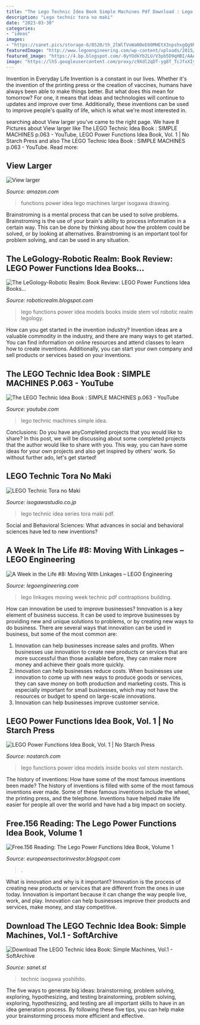 ```yaml
---
title: "The Lego Technic Idea Book Simple Machines Pdf Download : Lego Power Functions Idea Book, Vol. 1"
description: "Lego technic tora no maki"
date: "2023-03-30"
categories:
- "ideas"
images:
- "https://sanet.pics/storage-6/0520/th_2lWlfVoWaN0eE60MHEtX3npshxgQg9hg.jpg"
featuredImage: "http://www.legoengineering.com/wp-content/uploads/2015/10/Screen-Shot-2015-09-30-at-9.42.57-PM.png"
featured_image: "https://4.bp.blogspot.com/-0yYOdkYb2LU/V3pb5D9qHBI/AAAAAAAACfc/uuSlHOFw_kUyXWpt5K2PfEEoKzCEqjVAgCLcB/s1600/PFIB1_spread_188-189.png"
image: "https://lh5.googleusercontent.com/proxy/c9Xdl2qDT-yg8T_TcJfxXIy_wSn6We8uOTrjOFSrpW4T-rpB33J1aAvfcTGdn5sD0Q3DVUSVLi1KnXFDPt9YGA20X38=w1200-h630-p-k-no-nu"
---
```



Invention in Everyday Life
Invention is a constant in our lives. Whether it's the invention of the printing press or the creation of vaccines, humans have always been able to make things better. But what does this mean for tomorrow? For one, it means that ideas and technologies will continue to updates and improve over time. Additionally, these inventions can be used to improve people's quality of life, which is what we're most interested in.

	

		
searching about View larger you've came to the right page. We have 8 Pictures about View larger like The LEGO Technic Idea Book : SIMPLE MACHINES p.063 - YouTube, LEGO Power Functions Idea Book, Vol. 1 | No Starch Press and also The LEGO Technic Idea Book : SIMPLE MACHINES p.063 - YouTube. Read more:
		
    
## View Larger

<img loading=lazy src="http://g-ecx.images-amazon.com/images/G/01/aplusautomation/vendorimages/01e7f634-a3c4-4d54-bd99-1b67df577030.png._V313475322_.png" onerror="this.onerror=null;this.src='https://tse3.mm.bing.net/th?id=OIP.Rq9rRvv2SxeSpJwyQfYGxQHaFj&amp;pid=15.1';" alt="View larger">

_Source: amazon.com_

>functions power idea lego machines larger isogawa drawing. 

	

Brainstroming is a mental process that can be used to solve problems. Brainstroming is the use of your brain's ability to process information in a certain way. This can be done by thinking about how the problem could be solved, or by looking at alternatives. Brainstroming is an important tool for problem solving, and can be used in any situation.

    
## The LeGology-Robotic Realm: Book Review: LEGO Power Functions Idea Books...

<img loading=lazy src="https://4.bp.blogspot.com/-0yYOdkYb2LU/V3pb5D9qHBI/AAAAAAAACfc/uuSlHOFw_kUyXWpt5K2PfEEoKzCEqjVAgCLcB/s1600/PFIB1_spread_188-189.png" onerror="this.onerror=null;this.src='https://tse4.mm.bing.net/th?id=OIP.swxUuehYj7h2b4Q9PuOVTwHaEo&amp;pid=15.1';" alt="The LeGology-Robotic Realm: Book Review: LEGO Power Functions Idea Books...">

_Source: roboticrealm.blogspot.com_

>lego functions power idea models books inside stem vol robotic realm legology. 

	

How can you get started in the invention industry?
Invention ideas are a valuable commodity in the industry, and there are many ways to get started. You can find information on online resources and attend classes to learn how to create inventions. Additionally, you can start your own company and sell products or services based on your inventions.

    
## The LEGO Technic Idea Book : SIMPLE MACHINES P.063 - YouTube

<img loading=lazy src="https://i.ytimg.com/vi/P-kT3SkszZk/maxresdefault.jpg" onerror="this.onerror=null;this.src='https://tse1.mm.bing.net/th?id=OIP.sLMAU9MviI4e5VgNC1dp6gHaEK&amp;pid=15.1';" alt="The LEGO Technic Idea Book : SIMPLE MACHINES p.063 - YouTube">

_Source: youtube.com_

>lego technic machines simple idea. 

	

Conclusions: Do you have anyCompleted projects that you would like to share?
In this post, we will be discussing about some completed projects that the author would like to share with you. This way, you can have some ideas for your own projects and also get inspired by others' work. So without further ado, let's get started!

    
## LEGO Technic Tora No Maki

<img loading=lazy src="http://www.isogawastudio.co.jp/legostudio/toranomaki/toranomaki_parts/ideabook_01.jpg" onerror="this.onerror=null;this.src='https://tse4.mm.bing.net/th?id=OIP.919b1rzwNK9OPcj3Z8GTnQAAAA&amp;pid=15.1';" alt="LEGO Technic Tora no Maki">

_Source: isogawastudio.co.jp_

>lego technic idea series tora maki pdf. 

	

Social and Behavioral Sciences: What advances in social and behavioral sciences have led to new inventions?
 

    
## A Week In The Life #8: Moving With Linkages – LEGO Engineering

<img loading=lazy src="http://www.legoengineering.com/wp-content/uploads/2015/10/Screen-Shot-2015-09-30-at-9.42.57-PM.png" onerror="this.onerror=null;this.src='https://tse2.mm.bing.net/th?id=OIP.6NXtR4zgYCPiUJ_iSBXycAHaEl&amp;pid=15.1';" alt="A Week in the Life #8: Moving With Linkages – LEGO Engineering">

_Source: legoengineering.com_

>lego linkages moving week technic pdf contraptions building. 

	

How can innovation be used to improve businesses?
Innovation is a key element of business success. It can be used to improve businesses by providing new and unique solutions to problems, or by creating new ways to do business. There are several ways that innovation can be used in business, but some of the most common are: 
1. Innovation can help businesses increase sales and profits. When businesses use innovation to create new products or services that are more successful than those available before, they can make more money and achieve their goals more quickly.
2. Innovation can help businesses reduce costs. When businesses use innovation to come up with new ways to produce goods or services, they can save money on both production and marketing costs. This is especially important for small businesses, which may not have the resources or budget to spend on large-scale innovations. 
3. Innovation can help businesses improve customer service.

    
## LEGO Power Functions Idea Book, Vol. 1 | No Starch Press

<img loading=lazy src="http://www.nostarch.com/images/PFIB1_spread_188-189.png" onerror="this.onerror=null;this.src='https://tse2.mm.bing.net/th?id=OIP.HhTDbyppgGGw5Fdr7uMDwwHaEo&amp;pid=15.1';" alt="LEGO Power Functions Idea Book, Vol. 1 | No Starch Press">

_Source: nostarch.com_

>lego functions power idea models inside books vol stem nostarch. 

	

The history of inventions: How have some of the most famous inventions been made?
The history of inventions is filled with some of the most famous inventions ever made. Some of these famous inventions include the wheel, the printing press, and the telephone. Inventions have helped make life easier for people all over the world and have had a big impact on society.

    
## Free.156 Reading: The Lego Power Functions Idea Book, Volume 1

<img loading=lazy src="https://lh5.googleusercontent.com/proxy/c9Xdl2qDT-yg8T_TcJfxXIy_wSn6We8uOTrjOFSrpW4T-rpB33J1aAvfcTGdn5sD0Q3DVUSVLi1KnXFDPt9YGA20X38=w1200-h630-p-k-no-nu" onerror="this.onerror=null;this.src='https://tse3.mm.bing.net/th?id=OIP.fqjPQ5DVNdaumKX3T9JXKgAAAA&amp;pid=15.1';" alt="Free.156 Reading: The Lego Power Functions Idea Book, Volume 1">

_Source: europeansectorinvestor.blogspot.com_

>. 

	

What is innovation and why is it important?
Innovation is the process of creating new products or services that are different from the ones in use today. Innovation is important because it can change the way people live, work, and play. Innovation can help businesses improve their products and services, make money, and stay competitive.

    
## Download The LEGO Technic Idea Book: Simple Machines, Vol.1 - SoftArchive

<img loading=lazy src="https://sanet.pics/storage-6/0520/th_2lWlfVoWaN0eE60MHEtX3npshxgQg9hg.jpg" onerror="this.onerror=null;this.src='https://tse2.mm.bing.net/th?id=OIP.811OMyTpzUCI-o1eOLaq5gAAAA&amp;pid=15.1';" alt="Download The LEGO Technic Idea Book: Simple Machines, Vol.1 - SoftArchive">

_Source: sanet.st_

>technic isogawa yoshihito. 

	

The five ways to generate big ideas: brainstorming, problem solving, exploring, hypothesizing, and testing
brainstorming, problem solving, exploring, hypothesizing, and testing are all important skills to have in an idea generation process. By following these five tips, you can help make your brainstorming process more efficient and effective.

